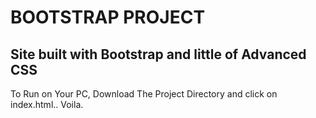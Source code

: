 # BOOTSTRAP PROJECT

## Site built with Bootstrap and little of Advanced CSS

To Run on Your PC, Download The Project Directory and click on index.html.. Voila.
